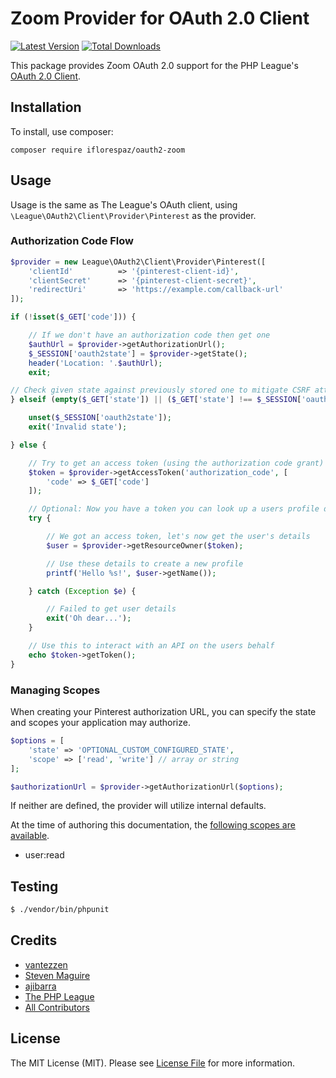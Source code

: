 # Zoom Provider for OAuth 2.0 Client
[![Latest Version](https://img.shields.io/github/release/vantezzen/oauth2-pinterest.svg?style=flat-square)](https://github.com/vantezzen/oauth2-pinterest/releases)
[![Total Downloads](https://img.shields.io/packagist/dt/vantezzen/oauth2-pinterest.svg?style=flat-square)](https://packagist.org/packages/vantezzen/oauth2-pinterest)

This package provides Zoom OAuth 2.0 support for the PHP League's [OAuth 2.0 Client](https://github.com/thephpleague/oauth2-client).

## Installation

To install, use composer:

```
composer require iflorespaz/oauth2-zoom
```

## Usage

Usage is the same as The League's OAuth client, using `\League\OAuth2\Client\Provider\Pinterest` as the provider.

### Authorization Code Flow

```php
$provider = new League\OAuth2\Client\Provider\Pinterest([
    'clientId'          => '{pinterest-client-id}',
    'clientSecret'      => '{pinterest-client-secret}',
    'redirectUri'       => 'https://example.com/callback-url'
]);

if (!isset($_GET['code'])) {

    // If we don't have an authorization code then get one
    $authUrl = $provider->getAuthorizationUrl();
    $_SESSION['oauth2state'] = $provider->getState();
    header('Location: '.$authUrl);
    exit;

// Check given state against previously stored one to mitigate CSRF attack
} elseif (empty($_GET['state']) || ($_GET['state'] !== $_SESSION['oauth2state'])) {

    unset($_SESSION['oauth2state']);
    exit('Invalid state');

} else {

    // Try to get an access token (using the authorization code grant)
    $token = $provider->getAccessToken('authorization_code', [
        'code' => $_GET['code']
    ]);

    // Optional: Now you have a token you can look up a users profile data
    try {

        // We got an access token, let's now get the user's details
        $user = $provider->getResourceOwner($token);

        // Use these details to create a new profile
        printf('Hello %s!', $user->getName());

    } catch (Exception $e) {

        // Failed to get user details
        exit('Oh dear...');
    }

    // Use this to interact with an API on the users behalf
    echo $token->getToken();
}
```

### Managing Scopes

When creating your Pinterest authorization URL, you can specify the state and scopes your application may authorize.

```php
$options = [
    'state' => 'OPTIONAL_CUSTOM_CONFIGURED_STATE',
    'scope' => ['read', 'write'] // array or string
];

$authorizationUrl = $provider->getAuthorizationUrl($options);
```
If neither are defined, the provider will utilize internal defaults.

At the time of authoring this documentation, the [following scopes are available](https://zoom.us/).

- user:read

## Testing

``` bash
$ ./vendor/bin/phpunit
```

## Credits

- [vantezzen](https://github.com/vantezzen)
- [Steven Maguire](https://github.com/stevenmaguire)
- [ajibarra](https://github.com/ajibarra)
- [The PHP League](https://github.com/thephpleague)
- [All Contributors](https://github.com/vantezzen/oauth2-pinterest/contributors)


## License

The MIT License (MIT). Please see [License File](https://github.com/iflorespaz/oauth2-zoom/blob/master/LICENSE) for more information.
